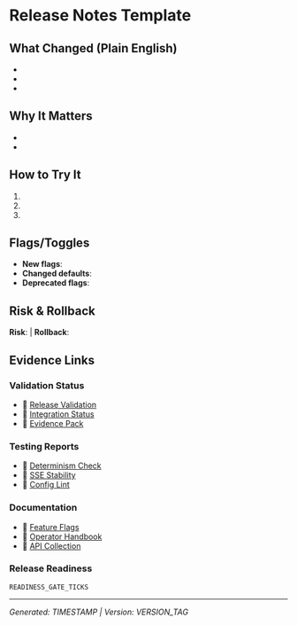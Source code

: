 # Release Notes Template

## What Changed (Plain English)

<!-- Brief, non-technical summary of what users will notice -->
-
-
-

## Why It Matters

<!-- Business value and user impact -->
-
-

## How to Try It

<!-- Simple steps for users to test the new features -->
1.
2.
3.

## Flags/Toggles

<!-- Feature flags and configuration changes -->
- **New flags**:
- **Changed defaults**:
- **Deprecated flags**:

## Risk & Rollback

<!-- Single line about risk level and rollback plan -->
**Risk**: <!-- Low/Medium/High --> | **Rollback**: <!-- Brief description of rollback procedure -->

## Evidence Links

<!-- Auto-populated by notes:prepare script -->
### Validation Status
- 🔗 [Release Validation](RELEASE_VALIDATION_LINK)
- 🔗 [Integration Status](INTEGRATION_STATUS_LINK)
- 🔗 [Evidence Pack](EVIDENCE_PACK_LINK)

### Testing Reports
- 🔗 [Determinism Check](DETERMINISM_CHECK_LINK)
- 🔗 [SSE Stability](SSE_STABILITY_LINK)
- 🔗 [Config Lint](CONFIG_LINT_LINK)

### Documentation
- 🔗 [Feature Flags](FEATURE_FLAGS_LINK)
- 🔗 [Operator Handbook](OPERATOR_HANDBOOK_LINK)
- 🔗 [API Collection](POSTMAN_COLLECTION_LINK)

### Release Readiness
```
READINESS_GATE_TICKS
```

---
*Generated: TIMESTAMP | Version: VERSION_TAG*